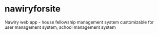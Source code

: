 # nawiryforsite
Nawiry web app - house fellowship management system customizable for user management system, school management system
